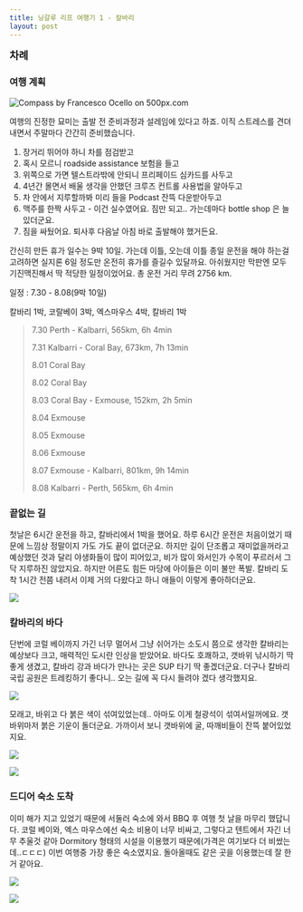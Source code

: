```yaml
---
title: 닝갈루 리프 여행기 1 - 칼바리
layout: post
---
```

<b><span style="font-size: large;">차례</span></b>
<div id="toc"></div>

### 여행 계획

<div class='pixels-photo'>
  <p>
    <img src='https://drscdn.500px.org/photo/83714509/m%3D900/b0850647866ef8b1684abccbbc2c9622' alt='Compass by Francesco Ocello on 500px.com'>
  </p>
  <a href='https://500px.com/photo/83714509/compass-by-francesco-ocello' alt='Compass by Francesco Ocello on 500px.com'></a>
</div>

여행의 진정한 묘미는 출발 전 준비과정과 설레임에 있다고 하죠. 이직 스트레스를 견뎌내면서 주말마다 간간히 준비했습니다. 

1. 장거리 뛰어야 하니 차를 점검받고
2. 혹시 모르니 roadside assistance 보험을 들고
3. 위쪽으로 가면 텔스트라밖에 안되니 프리페이드 심카드를 사두고
4. 4년간 몰면서 배울 생각을 안했던 크루즈 컨트롤 사용법을 알아두고
5. 차 안에서 지루할까봐 미리 들을 Podcast 잔뜩 다운받아두고
6. 맥주를 한짝 사두고 - 이건 실수였어요. 짐만 되고.. 가는데마다 bottle shop 은 늘 있더군요.
6. 짐을 싸뒀어요. 퇴사후 다음날 아침 바로 출발해야 했거든요. 

간신히 만든 휴가 일수는 9박 10일. 가는데 이틀, 오는데 이틀 종일 운전을 해야 하는걸 고려하면 실지론 6일 정도만 온전히 휴가를 즐길수 있달까요. 아쉬웠지만 막판엔 모두 기진맥진해서 딱 적당한 일정이었어요. 총 운전 거리 무려 2756 km. 

일정 : 7.30 - 8.08(9박 10일) 

칼바리 1박, 코랄베이 3박, 엑스마우스 4박, 칼바리 1박
> 
> 7.30 Perth - Kalbarri, 565km, 6h 4min
>
> 7.31 Kalbarri - Coral Bay, 673km, 7h 13min
> 
> 8.01 Coral Bay
> 
> 8.02 Coral Bay
> 
> 8.03 Coral Bay - Exmouse, 152km, 2h 5min
> 
> 8.04 Exmouse
> 
> 8.05 Exmouse
> 
> 8.06 Exmouse
> 
> 8.07 Exmouse - Kalbarri, 801km, 9h 14min
> 
> 8.08 Kalbarri - Perth, 565km, 6h 4min

### 끝없는 길

첫날은 6시간 운전을 하고, 칼바리에서 1박을 했어요. 하루 6시간 운전은 처음이었기 때문에 느낌상 정말이지 가도 가도 끝이 없더군요. 하지만 길이 단조롭고 재미없을꺼라고 예상했던 것과 달리 야생화들이 많이 피어있고, 비가 많이 와서인가 수목이 푸르러서 그닥 지루하진 않았지요. 하지만 어른도 힘든 마당에 아이들은 이미 불만 폭발. 칼바리 도착 1시간 전쯤 내려서 이제 거의 다왔다고 하니 애들이 이렇게 좋아하더군요. 

![](http://i.imgur.com/dLl0orp.gif)

### 칼바리의 바다

단번에 코럴 베이까지 가긴 너무 멀어서 그냥 쉬어가는 소도시 쯤으로 생각한 칼바리는 예상보다 크고, 매력적인 도시란 인상을 받았어요. 바다도 호쾌하고, 갯바위 낚시하기 딱 좋게 생겼고, 칼바리 강과 바다가 만나는 곳은 SUP 타기 딱 좋겠더군요. 더구나 칼바리 국립 공원은 트레킹하기 좋다니.. 오는 길에 꼭 다시 들려야 겠다 생각했지요. 

![](http://i.imgur.com/Ax6Z20a.jpg)

모래고, 바위고 다 붉은 색이 섞여있었는데.. 아마도 이게 철광석이 섞여서일꺼에요. 갯바위마저 붉은 기운이 돌더군요. 가까이서 보니 갯바위에 굴, 따깨비들이 잔뜩 붙어있었지요. 

![](http://i.imgur.com/dC4NqEc.jpg)

![](http://i.imgur.com/MjAu80H.jpg)

### 드디어 숙소 도착

이미 해가 지고 있었기 때문에 서둘러 숙소에 와서 BBQ 후 여행 첫 날을 마무리 했답니다. 코럴 베이와, 엑스 마우스에선 숙소 비용이 너무 비싸고, 그렇다고 텐트에서 자긴 너무 추울것 같아 Dormitory 형태의 시설을 이용했기 때문에(가격은 여기보다 더 비쌌는데..ㄷㄷㄷ) 이번 여행중 가장 좋은 숙소였지요. 돌아올때도 같은 곳을 이용했는데 잘 한거 같아요. 

![](http://i.imgur.com/ongR7tG.jpg)

![](http://i.imgur.com/6A0dZLy.jpg)

